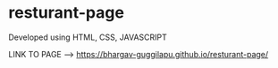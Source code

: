 # resturant-page
Developed using HTML, CSS, JAVASCRIPT

LINK TO PAGE --> https://bhargav-guggilapu.github.io/resturant-page/
